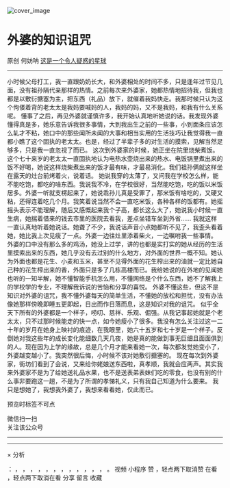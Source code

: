 ![cover_image](https://mmbiz.qpic.cn/mmbiz_jpg/OJNrVQetduoP3o65Ao5EQB2zZShluiahqJmMZbT7GCv4lZfR09wiaibKqR5icLdpaOYKmuEbLJn0uMCmNH9jrbbPuQ/0?wx_fmt=jpeg)

#  外婆的知识诅咒

原创  何妨呐  [ 这是一个令人疑惑的星球 ](javascript:void\(0\);)

__ _ _ _ _

小时候父母打工，我一直跟奶奶长大，和外婆相处的时间不多，只是逢年过节见几面，没有祖孙隔代亲那样的热情。之前每次来外婆家，她都热情地招待我，但我也都是以敷衍搪塞为主，把东西（礼品）放下，就催着我妈快走。我那时候只认为这个佝偻着背的老太太是我妈要喊妈的人，我妈的妈，又不是我妈，和我有什么关系呢。
懂事了之后，再见外婆就谨慎许多，我开始认真地听她说的话。我发现外婆懂得真是多，她乐意告诉我很多事情，大到我出生之前的一些事，小到面条应该怎么轧才不粘，她口中的那些闻所未闻的大事和相当实用的生活技巧让我觉得我一直都小瞧了这个固执的老太太。也是，经过了半辈子多的对生活的摸索，见解当然足够多，只是我一直忽视了而已。
这次到外婆家的时候，她正坐在院里烧柴煮饭。这个七十来岁的老太太一直固执地认为电热水壶烧出来的热水、电饭锅里煮出来的饭不好喝，她说这样烧柴煮出来的饭才最有味，才最易消化。我们祖孙俩就这样坐在露天的灶台前烤着火，说着话。
她说我穿的太薄了，又问我在学校怎么样，能不能吃饱，都吃的啥东西。我说我不冷，在学校很好，当然能吃饱，吃的饭以米饭居多。外婆一听就支楞起来了，她说乖孙儿真是受罪了，那米饭有啥吃的，又硬又粘，还得连着吃几个月。我笑着说当然不会一直吃米饭，各种各样的饭都有。她摇摇头表示不能理解，随后又感慨起来我个子高，都长这么大了，她说我小时候一直生病，她揣着借来的钱去市里的医院去看我，差点坐错车坐到外省......
我就这样一直认真地听着她说话。她聋了不少，我说话声音小点她都听不见了，我歪头看着她，她比我上次见瘦了一点。外婆一边往灶里添着柴火，一边嘱咐我一些事情。
外婆的口中没有那么多的鸡汤，她没上过学，讲的也都是实打实的她从经历的生活里摸索出来的东西，她几乎没有去过别的什么地方，对外面的世界一概不知。她认为外面也都是花生、小麦和玉米，甚至不见得外面的花生榨出来的油就一定比她自己种的花生榨出来的香，外面只是多了几栋高楼而已。我给她说的在外地的见闻她也听的一知半解，她不懂智能手机怎么用，不懂网络是个什么东西，她不了解我上的学校学的专业，不理解我诉说的苦恼和分享的喜悦。
外婆不懂这些，但这不是知识对外婆的诅咒，我不懂外婆每天的简单生活，不懂她的放松和担忧，没有办法像她那样傍晚即睡五更即起，日出而作日落而息，这是知识对我的诅咒。
似乎全天下所有的外婆都是一个样子，唠叨、慈祥、乐观、倔强。从我记事起她就是个老太太，只不过那时候能走的快一点，如今她瘦小了很多。我没有怎么关注过这一二十年的岁月在她身上映衬的痕迹，在我眼里，她六十五岁和七十岁是一个样子。反倒她对我这些年的成长变化能细数几天几夜，她是真的能做到事无巨细且面面俱到的人。现在因为上学的缘故，总是几个月才能来看她一次，每次都发觉她变小了，外婆越变越小了。我突然很后悔，小时候不该对她敷衍搪塞的。
现在每次到外婆家，街坊们看到了会说，又来给你姥娘送东西啦，真孝顺，我就会应两声。其实我来外婆家不是为了给她送礼品水果，也不是送表弟表妹们吃的零食，也没有别的什么事非要跑这一趟，不是为了所谓的孝悌礼义，只有我自己知道为什么要来。
我只是想她了，我想我外婆了，我想来看看她，仅此而已。

  

预览时标签不可点

微信扫一扫  
关注该公众号





****



****



×  分析

：  ，  ，  ，  ，  ，  ，  ，  ，  ，  ，  ，  ，  。  视频  小程序  赞  ，轻点两下取消赞  在看  ，轻点两下取消在看
分享  留言  收藏


